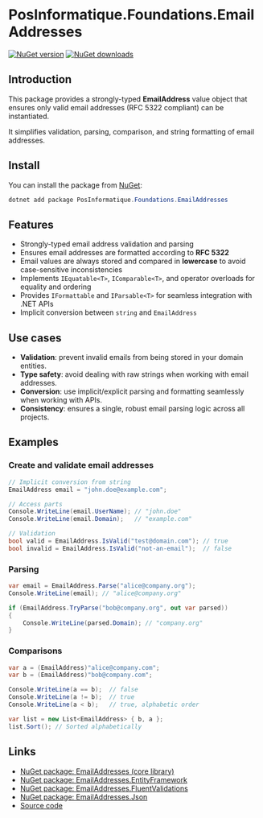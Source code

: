 # PosInformatique.Foundations.EmailAddresses

[![NuGet version](https://img.shields.io/nuget/v/PosInformatique.Foundations.EmailAddresses)](https://www.nuget.org/packages/PosInformatique.Foundations.EmailAddresses/)
[![NuGet downloads](https://img.shields.io/nuget/dt/PosInformatique.Foundations.EmailAddresses)](https://www.nuget.org/packages/PosInformatique.Foundations.EmailAddresses/)

## Introduction
This package provides a strongly-typed **EmailAddress** value object that ensures only valid email addresses (RFC 5322 compliant) can be instantiated.

It simplifies validation, parsing, comparison, and string formatting of email addresses.

## Install
You can install the package from [NuGet](https://www.nuget.org/packages/PosInformatique.Foundations.EmailAddresses/):

```powershell
dotnet add package PosInformatique.Foundations.EmailAddresses
```

## Features
- Strongly-typed email address validation and parsing
- Ensures email addresses are formatted according to **RFC 5322**
- Email values are always stored and compared in **lowercase** to avoid case-sensitive inconsistencies
- Implements `IEquatable<T>`, `IComparable<T>`, and operator overloads for equality and ordering
- Provides `IFormattable` and `IParsable<T>` for seamless integration with .NET APIs
- Implicit conversion between `string` and `EmailAddress`

## Use cases
- **Validation**: prevent invalid emails from being stored in your domain entities.
- **Type safety**: avoid dealing with raw strings when working with email addresses.
- **Conversion**: use implicit/explicit parsing and formatting seamlessly when working with APIs.
- **Consistency**: ensures a single, robust email parsing logic across all projects.

## Examples

### Create and validate email addresses
```csharp
// Implicit conversion from string
EmailAddress email = "john.doe@example.com";

// Access parts
Console.WriteLine(email.UserName); // "john.doe"
Console.WriteLine(email.Domain);   // "example.com"

// Validation
bool valid = EmailAddress.IsValid("test@domain.com"); // true
bool invalid = EmailAddress.IsValid("not-an-email");  // false
```

### Parsing
```csharp
var email = EmailAddress.Parse("alice@company.org");
Console.WriteLine(email); // "alice@company.org"

if (EmailAddress.TryParse("bob@company.org", out var parsed))
{
    Console.WriteLine(parsed.Domain); // "company.org"
}
```

### Comparisons
```csharp
var a = (EmailAddress)"alice@company.com";
var b = (EmailAddress)"bob@company.com";

Console.WriteLine(a == b);  // false
Console.WriteLine(a != b);  // true
Console.WriteLine(a < b);   // true, alphabetic order

var list = new List<EmailAddress> { b, a };
list.Sort(); // Sorted alphabetically
```

## Links
- [NuGet package: EmailAddresses (core library)](https://www.nuget.org/packages/PosInformatique.Foundations.EmailAddresses/)
- [NuGet package: EmailAddresses.EntityFramework](https://www.nuget.org/packages/PosInformatique.Foundations.EmailAddresses.EntityFramework/)
- [NuGet package: EmailAddresses.FluentValidations](https://www.nuget.org/packages/PosInformatique.Foundations.EmailAddresses.FluentValidation/)
- [NuGet package: EmailAddresses.Json](https://www.nuget.org/packages/PosInformatique.Foundations.EmailAddresses.Json/)
- [Source code](https://github.com/PosInformatique/PosInformatique.Foundations)

